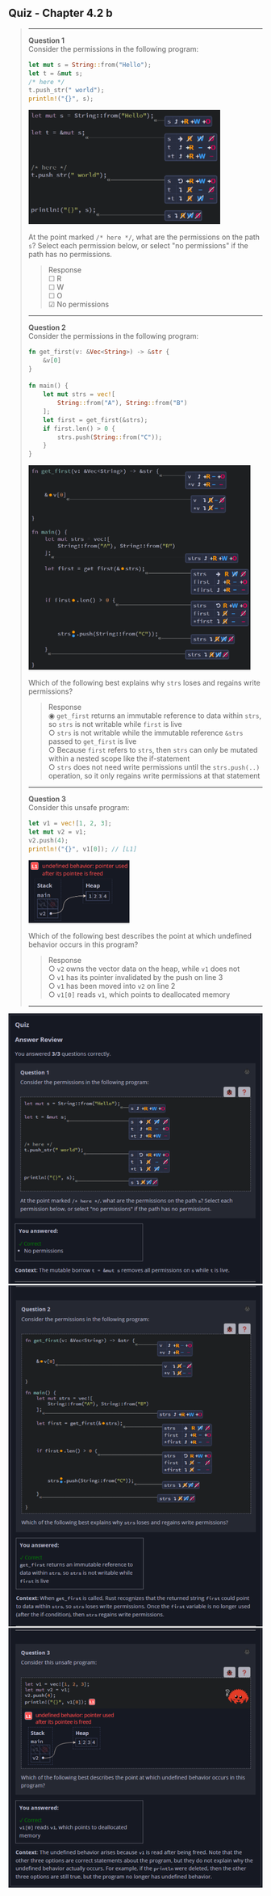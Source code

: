 ## Quiz - Chapter 4.2 b ##

> ---
> **Question 1**<br>
> Consider the permissions in the following program:
>
> ```rust
> let mut s = String::from("Hello");
> let t = &mut s;
> /* here */
> t.push_str(" world");
> println!("{}", s);
> ```
>
> <img src="../additional-files/images/quiz_0402b_img1.png" alt="Question 1 Memory Diagram" title="Question 1 Memory Diagram" style="width:380px"><br>
>
> At the point marked ```/* here */```, what are the 
> permissions on the path ```s```? Select each permission 
> below, or select "no permissions" if the path has no 
> permissions.
>
> > Response<br>
> > ☐ R<br>
> > ☐ W<br>
> > ☐ O<br>
> > ☑ No permissions<br>
> 
> ---
>
> **Question 2**<br>
> Consider the permissions in the following program:
>
> ```rust
> fn get_first(v: &Vec<String>) -> &str {
>     &v[0]
> }
> 
> fn main() {
>     let mut strs = vec![
>         String::from("A"), String::from("B")
>     ];
>     let first = get_first(&strs);
>     if first.len() > 0 {
>         strs.push(String::from("C"));
>     }
> }
> ```
>
> <img src="../additional-files/images/quiz_0402b_img2.png" alt="Question 2 Memory Diagram" title="Question 2 Memory Diagram" style="width:440px"><br>
>
> Which of the following best explains why ```strs``` loses 
> and regains write permissions?
>
> > Response<br>
> > ◉ ```get_first``` returns an immutable reference to 
> > data within ```strs```, so ```strs``` is not writable
> > while ```first``` is live<br>
> > ○ ```strs``` is not writable while the immutable 
> > reference ```&strs``` passed to ```get_first``` is 
> > live<br>
> > ○ Because ```first``` refers to ``strs``, then ``strs`` 
> > can only be mutated within a nested scope like the 
> > if-statement<br>
> > ○ ```strs``` does not need write permissions until the 
> > ```strs.push(..)``` operation, so it only regains write 
> > permissions at that statement<br>
> 
> ---
>
> **Question 3**<br>
> Consider this unsafe program:
>
> ```rust
> let v1 = vec![1, 2, 3];
> let mut v2 = v1;
> v2.push(4);
> println!("{}", v1[0]); // [L1]
> ```
> 
> <img src="../additional-files/images/quiz_0402b_img3.png" alt="Question 2 Memory Diagram" title="Question 2 Memory Diagram" style="width:200px"><br>
>
> Which of the following best describes the point at which 
> undefined behavior occurs in this program?
>
> > Response<br>
> > ○ ```v2``` owns the vector data on the heap, while 
> > ```v1``` does not<br>
> > ○ ```v1``` has its pointer invalidated by the push on 
> > line 3<br>
> > ○ ```v1``` has been moved into ```v2``` on line 2<br>
> > ○ ```v1[0]``` reads ```v1```, which points to 
> > deallocated memory<br>
> 
> ---

![image](../additional-files/images/quiz_0402b1.png)
![image](../additional-files/images/quiz_0402b2.png)
![image](../additional-files/images/quiz_0402b3.png)
